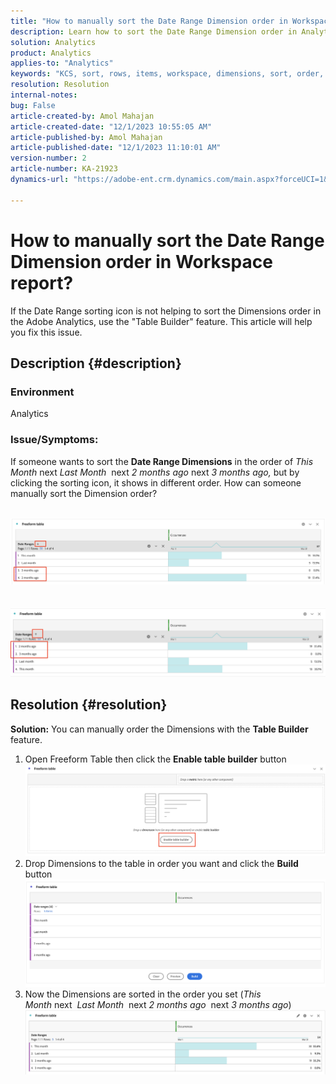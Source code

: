 ```yaml
---
title: "How to manually sort the Date Range Dimension order in Workspace report?"
description: Learn how to sort the Date Range Dimension order in Analytics. Use the "Table Builder" feature.
solution: Analytics
product: Analytics
applies-to: "Analytics"
keywords: "KCS, sort, rows, items, workspace, dimensions, sort, order, Analytics"
resolution: Resolution
internal-notes: 
bug: False
article-created-by: Amol Mahajan
article-created-date: "12/1/2023 10:55:05 AM"
article-published-by: Amol Mahajan
article-published-date: "12/1/2023 11:10:01 AM"
version-number: 2
article-number: KA-21923
dynamics-url: "https://adobe-ent.crm.dynamics.com/main.aspx?forceUCI=1&pagetype=entityrecord&etn=knowledgearticle&id=d5eef410-3890-ee11-8179-6045bd006b3d"

---
```

# How to manually sort the Date Range Dimension order in Workspace report?


If the Date Range sorting icon is not helping to sort the Dimensions order in the Adobe Analytics, use the "Table Builder" feature. This article will help you fix this issue.

## Description {#description}


### <b>Environment</b>

Analytics



### <b>Issue/Symptoms:</b>

If someone wants to sort the <b>Date Range Dimensions</b> in the order of *This Month* next *Last Month*  next *2 months ago* next *3 months ago,* but by clicking the sorting icon, it shows in different order.
  How can someone manually sort the Dimension order?

 <br>![](assets/___d6eef410-3890-ee11-8179-6045bd006b3d___.png)<br> <br> <br>![](assets/___d8eef410-3890-ee11-8179-6045bd006b3d___.png)

## Resolution {#resolution}

<b>Solution:</b>
You can manually order the Dimensions with the <b>Table Builder</b> feature.

1. Open Freeform Table then click the <b>Enable table builder</b> button ![](assets/d4eda136-2fcd-ed11-b597-6045bd006793.png)
2. Drop Dimensions to the table in order you want and click the <b>Build</b> button![](assets/69497031-30cd-ed11-b597-6045bd006793.png)
3. Now the Dimensions are sorted in the order you set (*This Month* next  *Last Month*  next *2 months ago*  next *3 months ago*)![](assets/efb1744a-30cd-ed11-b597-6045bd006793.png)



